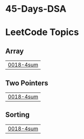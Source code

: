 # 45-Days-DSA
<!---LeetCode Topics Start-->
# LeetCode Topics
## Array
|  |
| ------- |
| [0018-4sum](https://github.com/gonestar321/45-Days-DSA/tree/master/0018-4sum) |
## Two Pointers
|  |
| ------- |
| [0018-4sum](https://github.com/gonestar321/45-Days-DSA/tree/master/0018-4sum) |
## Sorting
|  |
| ------- |
| [0018-4sum](https://github.com/gonestar321/45-Days-DSA/tree/master/0018-4sum) |
<!---LeetCode Topics End-->